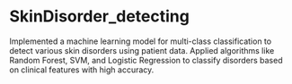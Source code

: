 # SkinDisorder_detecting
Implemented a machine learning model for multi-class classification to detect various skin disorders using patient data. Applied algorithms like Random Forest, SVM, and Logistic Regression to classify disorders based on clinical features with high accuracy.
